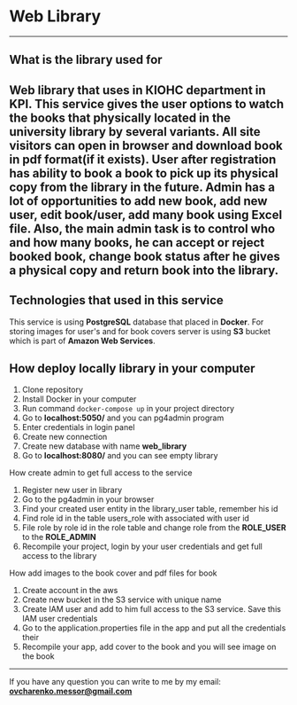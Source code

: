 # Web Library 
***
## What is the library used for
Web library that uses in **КІОНС** department in KPI.
This service gives the user options to watch the books that physically 
located in the university library by several variants. All site visitors can 
open in browser and download book in pdf format(if it exists).
User after registration has ability to book a book to pick up its 
physical copy from the library in the future. 
Admin has a lot of opportunities to add new book, add new user, edit book/user,
add many book using Excel file. Also, the main admin task is to control who and 
how many books, he can accept or reject booked book, change book status after
he gives a physical copy and return book into the library.
---
## Technologies that used in this service
This service is using **PostgreSQL** database that placed in **Docker**.
For storing images for user's and for book covers server is using **S3** 
bucket which is part of **Amazon Web Services**.
## How deploy locally library in your computer
1. Clone repository 
2. Install Docker in your computer
3. Run command ```docker-compose up``` in your project directory
4. Go to **localhost:5050/** and you can pg4admin program
5. Enter credentials in login panel
6. Create new connection 
7. Create new database with name **web_library**
8. Go to **localhost:8080/** and you can see empty library

How create admin to get full access to the service
1. Register new user in library
2. Go to the pg4admin in your browser
3. Find your created user entity in the library_user table, remember his id
4. Find role id in the table users_role with associated with user id
5. File role by role id in the role table and change role from the **ROLE_USER**
to the **ROLE_ADMIN**
6. Recompile your project, login by your user credentials and get full access 
to the library 

How add images to the book cover and pdf files for book
1. Create account in the aws
2. Create new bucket in the S3 service with unique name
3. Create IAM user and add to him full access to the S3 service. Save this 
IAM user credentials 
4. Go to the application.properties file in the app and put all the credentials their
5. Recompile your app, add cover to the book and you will see image on the book

---
If you have any question you can write to me by my email: **ovcharenko.messor@gmail.com**